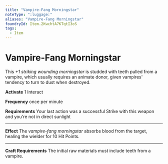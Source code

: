 ```yaml
---
title: "Vampire-Fang Morningstar"
noteType: ":luggage:"
aliases: "Vampire-Fang Morningstar"
foundryId: Item.2KwchtA7KTqtI3oS
tags:
  - Item
---
```


# Vampire-Fang Morningstar

This _+1 striking wounding morningstar_ is studded with teeth pulled from a vampire, which usually requires an animate donor, given vampires' tendency to turn to dust when destroyed.

**Activate** 1 Interact

**Frequency** once per minute

**Requirements** Your last action was a successful Strike with this weapon and you're not in direct sunlight

* * *

**Effect** The _vampire-fang morningstar_ absorbs blood from the target, healing the wielder for 10 Hit Points.

* * *

**Craft Requirements** The initial raw materials must include teeth from a vampire.
